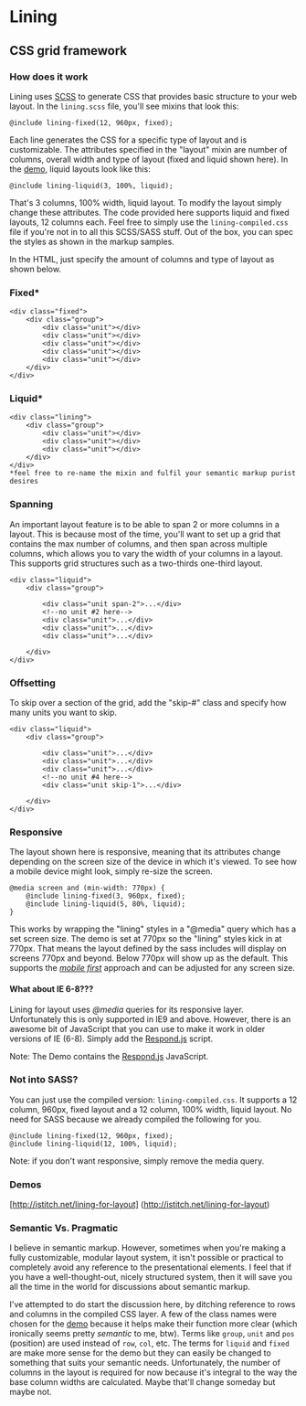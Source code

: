 Lining
===========

CSS grid framework
------------------

### How does it work
Lining uses [SCSS](http://sass-lang.com/) to generate CSS that provides basic structure to your web layout. In the `lining.scss` file, you'll see mixins that look this:
	
	@include lining-fixed(12, 960px, fixed);

Each line generates the CSS for a specific type of layout and is customizable. The attributes specified in the "layout" mixin are number of columns, overall width and type of layout (fixed and liquid shown here). In the [demo](http://istitch.net/lining-for-layout
), liquid layouts look like this:

	@include lining-liquid(3, 100%, liquid);

That's 3 columns, 100% width, liquid layout. To modify the layout simply change these attributes. The code provided here supports liquid and fixed layouts, 12 columns each. Feel free to simply use the `lining-compiled.css` file if you're not in to all this SCSS/SASS stuff. Out of the box, you can spec the styles as shown in the markup samples.

In the HTML, just specify the amount of columns and type of layout as shown below.

### Fixed*
	<div class="fixed">
		<div class="group">
			<div class="unit"></div>
			<div class="unit"></div>
			<div class="unit"></div>
			<div class="unit"></div>
			<div class="unit"></div>
		</div>
	</div>

### Liquid*
	<div class="lining">
		<div class="group">
			<div class="unit"></div>
			<div class="unit"></div>
			<div class="unit"></div>
		</div>
	</div>
	*feel free to re-name the mixin and fulfil your semantic markup purist desires

### Spanning
An important layout feature is to be able to span 2 or more columns in a layout. This is because most of the time, you'll want to set up a grid that contains the max number of columns, and then span across multiple columns, which allows you to vary the width of your columns in a layout. This supports grid structures such as a two-thirds one-third layout.

	<div class="liquid">
		<div class="group">

			<div class="unit span-2">...</div>
			<!--no unit #2 here-->
			<div class="unit">...</div>
			<div class="unit">...</div>
			<div class="unit">...</div>

		</div>
	</div>


### Offsetting
To skip over a section of the grid, add the "skip-#" class and specify how many units you want to skip.

	<div class="liquid">
		<div class="group">

			<div class="unit">...</div>
			<div class="unit">...</div>
			<div class="unit">...</div>
			<!--no unit #4 here-->
			<div class="unit skip-1">...</div>

		</div>
	</div>


### Responsive
The layout shown here is responsive, meaning that its attributes change depending on the screen size of the device in which it's viewed. To see how a mobile device might look, simply re-size the screen.

	@media screen and (min-width: 770px) {
		@include lining-fixed(3, 960px, fixed);
		@include lining-liquid(5, 80%, liquid);
	}
		
	
This works by wrapping the "lining" styles in a "@media" query which has a set screen size. The demo is set at 770px so the "lining" styles kick in at 770px. That means the layout defined by the sass includes will display on screens 770px and beyond. Below 770px will show up as the default. This supports the [*mobile first*](http://www.abookapart.com/products/mobile-first) approach and can be adjusted for any screen size. 


#### What about IE 6-8???
Lining for layout uses *@media* queries for its responsive layer. Unfortunately this is only supported in IE9 and above. However, there is an awesome bit of JavaScript that you can use to make it work in older versions of IE (6-8). Simply add the [Respond.js](https://github.com/scottjehl/Respond) script. 

Note: The Demo contains the [Respond.js](https://github.com/scottjehl/Respond) JavaScript.



### Not into SASS?
You can just use the compiled version: `lining-compiled.css`. It supports a 12 column, 960px, fixed layout and a 12 column, 100% width, liquid layout. No need for SASS because we already compiled the following for you.

	@include lining-fixed(12, 960px, fixed);
	@include lining-liquid(12, 100%, liquid);
	
Note: if you don't want responsive, simply remove the media query.


### Demos
[http://istitch.net/lining-for-layout] (http://istitch.net/lining-for-layout)

### Semantic Vs. Pragmatic
I believe in semantic markup. However, sometimes when you're making a fully customizable, modular layout system, it isn't possible or practical to completely avoid any reference to the presentational elements. I feel that if you have a well-thought-out, nicely structured system, then it will save you all the time in the world for discussions about semantic markup. 

I've attempted to do start the discussion here, by ditching reference to rows and columns in the compiled CSS layer. A few of the class names were chosen for the [demo](http://istitch.net/lining-for-layout
) because it helps make their function more clear (which ironically seems pretty *semantic* to me, btw). Terms like `group`, `unit` and `pos` (position) are used instead of `row`, `col`, etc. The terms for `liquid` and `fixed` are make more sense for the demo but they can easily be changed to something that suits your semantic needs. Unfortunately, the number of columns in the layout is required for now because it's integral to the way the base column widths are calculated. Maybe that'll change someday but maybe not.
   


